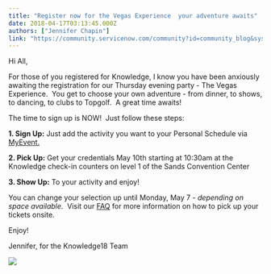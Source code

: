 ```yaml
---
title: "Register now for the Vegas Experience  your adventure awaits"
date: 2018-04-17T03:13:45.000Z
authors: ["Jennifer Chapin"]
link: "https://community.servicenow.com/community?id=community_blog&sys_id=af692545db2d5304fc5b7a9e0f9619e6"
---
```

<p>Hi All,</p>
<p>For those of you registered for Knowledge, I know you have been anxiously awaiting the registration for our Thursday evening party - The Vegas Experience.  You get to choose your own adventure - from dinner, to shows, to dancing, to clubs to Topgolf.  A great time awaits! </p>
<p>The time to sign up is NOW!  Just follow these steps:</p>
<p><strong>1. Sign Up:</strong> Just add the activity you want to your Personal Schedule via <a href="https://servicenowevents.com/servicenowknowledge18/attendee" target="_blank" rel="nofollow"> MyEvent.</a></p>
<p><strong>2. Pick Up:</strong> Get your credentials May 10th starting at 10:30am at the Knowledge check-in counters on level 1 of the Sands Convention Center</p>
<p><strong>3. Show Up:</strong> To your activity and enjoy!</p>
<p>You can change your selection up until Monday, May 7 - <em>depending on space available</em>.  Visit our <a href="https://knowledge.servicenow.com/faq.html" rel="nofollow">FAQ</a> for more information on how to pick up your tickets onsite.</p>
<p>Enjoy!</p>
<p>Jennifer, for the Knowledge18 Team</p>
<p><a title="Knowledge 18 Registration" href="http://bit.ly/k18registration" rel="nofollow"><img style="max-width: 100%; max-height: 480px;" src="ee9af94ddb255bc0fac7f4621f96199e.iix" /></a></p>
